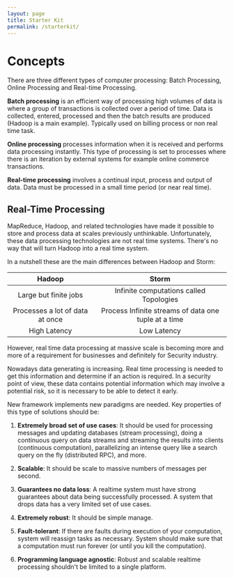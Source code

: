 ```yaml
---
layout: page
title: Starter Kit
permalink: /starterkit/
---
```


# Concepts

There are three different types of computer processing: Batch Processing, Online Processing and Real-time Processing.

**Batch processing** is an efficient way of processing high volumes of data is where a group of transactions is collected over a period of time. Data is collected, entered, processed and then the batch results are produced (Hadoop is a main example). Typically used on billing process or non real time task.

**Online processing** processes information when it is received and performs data processing instantly. This type of processing is set to processes where there is an iteration by external systems for example online commerce transactions.

**Real-time processing** involves a continual input, process and output of data. Data must be processed in a small time period (or near real time). 

## Real-Time Processing

MapReduce, Hadoop, and related technologies have made it possible to store and process data at scales previously unthinkable. Unfortunately, these data processing technologies are not real time systems. There's no way that will turn Hadoop into a real time system.

In a nutshell these are the main differences between Hadoop and Storm:

| **Hadoop**                | **Storm**         |
| :---------------------: |:-------------:| 
| Large but finite jobs | Infinite computations called Topologies |
| Processes a lot of data at once | Process Infinite streams of data one tuple at a time  |
| High Latency          | Low Latency |

However, real time data processing at massive scale is becoming more and more of a requirement for businesses and definitely for Security industry.

Nowadays data generating is increasing. Real time processing is needed to get this information and determine if an action is required. In a security point of view, these data contains potential information which may involve a potential risk, so it is necessary to be able to detect it early.

New framework implements new paradigms are needed. Key properties of this type of solutions should be:

1. **Extremely broad set of use cases**: It should be used for processing messages and updating databases (stream processing), doing a continuous query on data streams and streaming the results into clients (continuous computation), parallelizing an intense query like a search query on the fly (distributed RPC), and more.

2. **Scalable**: It should be scale to massive numbers of messages per second.

3. **Guarantees no data loss**: A realtime system must have strong guarantees about data being successfully processed. A system that drops data has a very limited set of use cases.
 
4. **Extremely robust**: It should be simple manage.

5. **Fault-tolerant**: If there are faults during execution of your computation, system will reassign tasks as necessary. System should make sure that a computation must run forever (or until you kill the computation).

6. **Programming language agnostic**: Robust and scalable realtime processing shouldn't be limited to a single platform. 
